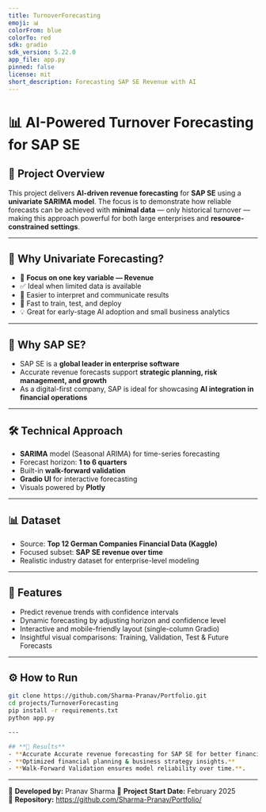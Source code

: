 ```yaml
---
title: TurnoverForecasting
emoji: 📊
colorFrom: blue
colorTo: red
sdk: gradio
sdk_version: 5.22.0
app_file: app.py
pinned: false
license: mit
short_description: Forecasting SAP SE Revenue with AI
---
```


# 📊 AI-Powered Turnover Forecasting for SAP SE

## 🚀 Project Overview

This project delivers **AI-driven revenue forecasting** for **SAP SE** using a **univariate SARIMA model**. The focus is to demonstrate how reliable forecasts can be achieved with **minimal data** — only historical turnover — making this approach powerful for both large enterprises and **resource-constrained settings**.

---

## 📌 Why Univariate Forecasting?

- 🔎 **Focus on one key variable — Revenue**
- ✅ Ideal when limited data is available  
- 🧠 Easier to interpret and communicate results  
- 🚀 Fast to train, test, and deploy  
- 💡 Great for early-stage AI adoption and small business analytics  

---

## 🏢 Why SAP SE?

- SAP SE is a **global leader in enterprise software**  
- Accurate revenue forecasts support **strategic planning, risk management, and growth**  
- As a digital-first company, SAP is ideal for showcasing **AI integration in financial operations**

---

## 🛠️ Technical Approach

- **SARIMA** model (Seasonal ARIMA) for time-series forecasting  
- Forecast horizon: **1 to 6 quarters**  
- Built-in **walk-forward validation**  
- **Gradio UI** for interactive forecasting  
- Visuals powered by **Plotly**

---

## 📊 Dataset

- Source: **Top 12 German Companies Financial Data (Kaggle)**  
- Focused subset: **SAP SE revenue over time**  
- Realistic industry dataset for enterprise-level modeling

---

## 🎯 Features

- Predict revenue trends with confidence intervals  
- Dynamic forecasting by adjusting horizon and confidence level  
- Interactive and mobile-friendly layout (single-column Gradio)  
- Insightful visual comparisons: Training, Validation, Test & Future Forecasts

---

## ⚙️ How to Run

```bash
git clone https://github.com/Sharma-Pranav/Portfolio.git
cd projects/TurnoverForecasting
pip install -r requirements.txt
python app.py

---

## **📌 Results**  
- **Accurate Accurate revenue forecasting for SAP SE for better financial planning. **  
- **Optimized financial planning & business strategy insights.**  
- **Walk-Forward Validation ensures model reliability over time.**.  
```

---

📌 **Developed by:** Pranav Sharma
📆 **Project Start Date:** February 2025  
📁 **Repository:** https://github.com/Sharma-Pranav/Portfolio/
